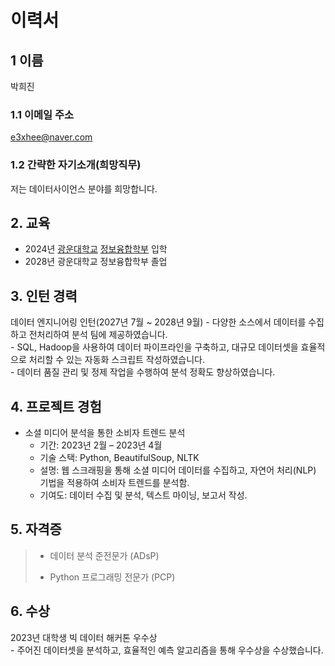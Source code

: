 # 이력서

## 1 이름

박희진

### 1.1 이메일 주소

e3xhee@naver.com

### 1.2 간략한 자기소개(희망직무)

저는 데이터사이언스 분야를 희망합니다.

## 2. 교육

- 2024년 [광운대학교](https://www.kw.ac.kr) [정보융합학부](https://ic.kw.ac.kr/main/main.php) 입학
- 2028년 광운대학교 정보융합학부 졸업

## 3. 인턴 경력

데이터 엔지니어링 인턴(2027년 7월 ~ 2028년 9월)
    - 다양한 소스에서 데이터를 수집하고 전처리하여 분석 팀에 제공하였습니다.  
    - SQL, Hadoop을 사용하여 데이터 파이프라인을 구축하고, 대규모 데이터셋을 효율적으로 처리할 수 있는 자동화 스크립트 작성하였습니다.  
    - 데이터 품질 관리 및 정제 작업을 수행하여 분석 정확도 향상하였습니다.

## 4. 프로젝트 경험

- 소셜 미디어 분석을 통한 소비자 트렌드 분석  
    - 기간: 2023년 2월 – 2023년 4월
    - 기술 스택: Python, BeautifulSoup, NLTK  
    - 설명: 웹 스크래핑을 통해 소셜 미디어 데이터를 수집하고, 자연어 처리(NLP) 기법을 적용하여 소비자 트렌드를 분석함.  
    - 기여도: 데이터 수집 및 분석, 텍스트 마이닝, 보고서 작성.

## 5. 자격증

> - 데이터 분석 준전문가 (ADsP)  
>  
> - Python 프로그래밍 전문가 (PCP)

## 6. 수상

2023년 대학생 빅 데이터 해커톤 우수상  
    - 주어진 데이터셋을 분석하고, 효율적인 예측 알고리즘을 통해 우수상을 수상했습니다.

